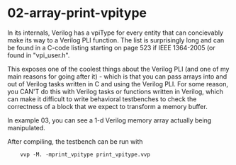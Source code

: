 # 02-array-print-vpitype

In its internals, Verilog has a vpiType for every entity that can concievably make its way to a Verilog PLI function. The list is surprisingly long and can be found in a C-code listing starting on page 523 if IEEE 1364-2005 (or found in "vpi_user.h".

This exposes one of the coolest things about the Verilog PLI (and one of my main reasons for going after it) - which is that you can pass arrays into and out of Verilog tasks written in C and using the Verilog PLI. For some reason, you CAN'T do this with Verilog tasks or functions written in Verilog, which can make it difficult to write behavioral testbenches to check the correctness of a block that we expect to transform a memory buffer.

In example 03, you can see a 1-d Verilog memory array actually being manipulated.

After compiling, the testbench can be run with

```
    vvp -M. -mprint_vpitype print_vpitype.vvp
```